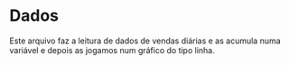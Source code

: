 # Dados

Este arquivo faz a leitura de dados de vendas diárias e as acumula numa variável e depois as jogamos num gráfico do tipo linha.
